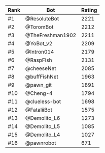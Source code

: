 Rank|Bot|Rating
---|---|---
#1|@ResoluteBot|2221
#2|@ToromBot|2212
#3|@TheFreshman1902|2211
#4|@YoBot_v2|2209
#5|@Intron014|2179
#6|@RaspFish|2131
#7|@cheeseNet|2085
#8|@buffFishNet|1963
#9|@pawn_git|1891
#10|@Cheng-4|1794
#11|@clueless-bot|1698
#12|@FataliiBot|1575
#13|@Demolito_L6|1273
#14|@Demolito_L5|1085
#15|@Demolito_L4|1027
#16|@pawnrobot|671
